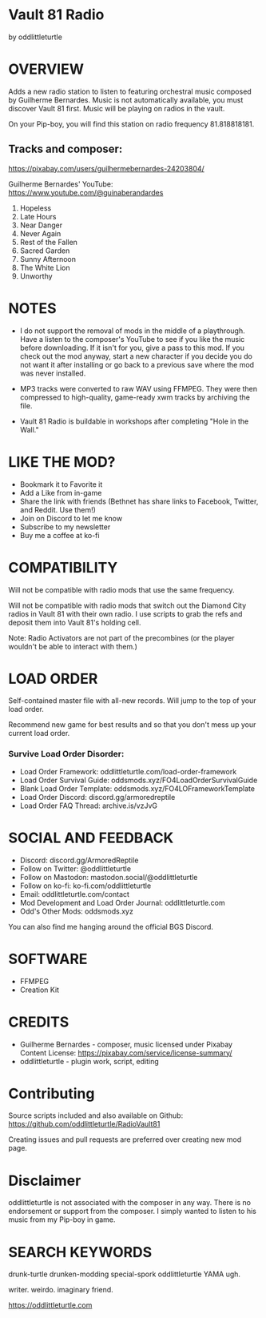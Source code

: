 # Vault 81 Radio
by oddlittleturtle


# OVERVIEW
Adds a new radio station to listen to featuring orchestral music composed by Guilherme Bernardes. Music is not automatically available, you must discover Vault 81 first. Music will be playing on radios in the vault.

On your Pip-boy, you will find this station on radio frequency 81.818818181.



## Tracks and composer:
https://pixabay.com/users/guilhermebernardes-24203804/

Guilherme Bernardes' YouTube: https://www.youtube.com/@guinaberandardes

1.  Hopeless
2.  Late Hours
3.  Near Danger
4.  Never Again
5.  Rest of the Fallen
6.  Sacred Garden
7.  Sunny Afternoon
8.  The White Lion
9.  Unworthy



# NOTES
- I do not support the removal of mods in the middle of a playthrough. Have a listen to the composer's YouTube to see if you like the music before downloading. If it isn't for you, give a pass to this mod. If you check out the mod anyway, start a new character if you decide you do not want it after installing or go back to a previous save where the mod was never installed.

- MP3 tracks were converted to raw WAV using FFMPEG. They were then compressed to high-quality, game-ready xwm tracks by archiving the file.

- Vault 81 Radio is buildable in workshops after completing "Hole in the Wall."


# LIKE THE MOD?
- Bookmark it to Favorite it
- Add a Like from in-game
- Share the link with friends (Bethnet has share links to Facebook, Twitter, and Reddit. Use them!)
- Join on Discord to let me know
- Subscribe to my newsletter
- Buy me a coffee at ko-fi



# COMPATIBILITY
Will not be compatible with radio mods that use the same frequency.

Will not be compatible with radio mods that switch out the Diamond City radios in Vault 81 with their own radio. I use scripts to grab the refs and deposit them into Vault 81's holding cell. 


Note: Radio Activators are not part of the precombines (or the player wouldn't be able to interact with them.)



# LOAD ORDER
Self-contained master file with all-new records. Will jump to the top of your load order.

Recommend new game for best results and so that you don't mess up your current load order.


### Survive Load Order Disorder:
- Load Order Framework: oddlittleturtle.com/load-order-framework
- Load Order Survival Guide: oddsmods.xyz/FO4LoadOrderSurvivalGuide
- Blank Load Order Template: oddsmods.xyz/FO4LOFrameworkTemplate
- Load Order Discord: discord.gg/armoredreptile
- Load Order FAQ Thread: archive.is/vzJvG



# SOCIAL AND FEEDBACK
- Discord:  discord.gg/ArmoredReptile
- Follow on Twitter:  @oddlittleturtle
- Follow on Mastodon:  mastodon.social/@oddlittleturtle
- Follow on ko-fi:  ko-fi.com/oddlittleturtle
- Email:  oddlittleturtle.com/contact
- Mod Development and Load Order Journal:  oddlittleturtle.com
- Odd's Other Mods:  oddsmods.xyz

You can also find me hanging around the official BGS Discord.



# SOFTWARE
- FFMPEG
- Creation Kit



# CREDITS
- Guilherme Bernardes - composer, music licensed under Pixabay Content License: https://pixabay.com/service/license-summary/
- oddlittleturtle - plugin work, script, editing

# Contributing
Source scripts included and also available on Github: https://github.com/oddlittleturtle/RadioVault81

Creating issues and pull requests are preferred over creating new mod page.


# Disclaimer
oddlittleturtle is not associated with the composer in any way. There is no endorsement or support from the composer. I simply wanted to listen to his music from my Pip-boy in game.


# SEARCH KEYWORDS
drunk-turtle drunken-modding special-spork oddlittleturtle YAMA ugh.


writer. weirdo. imaginary friend.

https://oddlittleturtle.com


